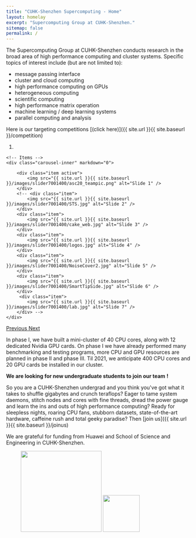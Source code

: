 ```yaml
---
title: "CUHK-Shenzhen Supercomputing - Home"
layout: homelay
excerpt: "Supercomputing Group at CUHK-Shenzhen."
sitemap: false
permalink: /
---
```


The Supercomputing Group at CUHK-Shenzhen conducts research in the broad area of high performance computing and cluster systems. Specific topics of interest include (but are not limited to): 

- message passing interface
- cluster and cloud computing
- high performance computing on GPUs
- heterogeneous computing
- scientific computing
- high performance matrix operation
- machine learning / deep learning systems
- parallel computing and analysis

Here is our targeting competitions [(click here)]({{ site.url }}{{ site.baseurl }}/competition)

<div markdown="0" id="carousel" class="carousel slide" data-ride="carousel" data-interval="5000" data-pause="hover" >
    <!-- Menu -->
    <ol class="carousel-indicators">
        <li data-target="#carousel" data-slide-to="0" class="active"></li>
        <!-- <li data-target="#carousel" data-slide-to="1"></li>
        <li data-target="#carousel" data-slide-to="2"></li>
        <li data-target="#carousel" data-slide-to="3"></li>
        <li data-target="#carousel" data-slide-to="4"></li>
        <li data-target="#carousel" data-slide-to="5"></li>
        <li data-target="#carousel" data-slide-to="6"></li> -->
    </ol>

    <!-- Items -->
    <div class="carousel-inner" markdown="0">

        <div class="item active">
            <img src="{{ site.url }}{{ site.baseurl }}/images/slider7001400/asc20_teampic.png" alt="Slide 1" />
        </div>
        <!-- <div class="item">
            <img src="{{ site.url }}{{ site.baseurl }}/images/slider7001400/STS.jpg" alt="Slide 2" />
        </div>
        <div class="item">
            <img src="{{ site.url }}{{ site.baseurl }}/images/slider7001400/cake_web.jpg" alt="Slide 3" />
        </div>
        <div class="item">
            <img src="{{ site.url }}{{ site.baseurl }}/images/slider7001400/logos.jpg" alt="Slide 4" />
        </div>
        <div class="item">
            <img src="{{ site.url }}{{ site.baseurl }}/images/slider7001400/NoiseCover2.jpg" alt="Slide 5" />
        </div>
        <div class="item">
            <img src="{{ site.url }}{{ site.baseurl }}/images/slider7001400/SmartTipSide.jpg" alt="Slide 6" />
        </div>       
         <div class="item">
            <img src="{{ site.url }}{{ site.baseurl }}/images/slider7001400/lab.jpg" alt="Slide 7" />
        </div> -->
    </div>
  <a class="left carousel-control" href="#carousel" role="button" data-slide="prev">
    <span class="glyphicon glyphicon-chevron-left" aria-hidden="true"></span>
    <span class="sr-only">Previous</span>
  </a>
  <a class="right carousel-control" href="#carousel" role="button" data-slide="next">
    <span class="glyphicon glyphicon-chevron-right" aria-hidden="true"></span>
    <span class="sr-only">Next</span>
  </a>
</div>


In phase I, we have built a mini-cluster of 40 CPU cores, along with 12 dedicated Nvidia GPU cards. On phase I we have already performed many benchmarking and testing programs, more CPU and GPU resources are planned in phase II and phase III. Til 2021, we anticipate 400 CPU cores and 20 GPU cards be installed in our cluster. 

 **We are looking for new undergraduate students to join our team**  **!** 

 So you are a CUHK-Shenzhen undergrad and you think you've got what it takes to shuffle gigabytes and crunch teraflops? Eager to tame system daemons, stitch nodes and cores with fine threads, dread the power gauge and learn the ins and outs of high performance computing? Ready for sleepless nights, roaring CPU fans, stubborn datasets, state-of-the-art hardware, caffeine rush and total geeky paradise? Then [join us]({{ site.url }}{{ site.baseurl }}/joinus)

We are grateful for funding from Huawei and School of Science and Engineering in CUHK-Shenzhen. 

<figure class="second">
  <img src="{{ site.url }}{{ site.baseurl }}/images/logopic/cuhksz.png" style="width: 220px">
  <img src="{{ site.url }}{{ site.baseurl }}/images/logopic/huawei.png" style="width: 100px">
</figure>
